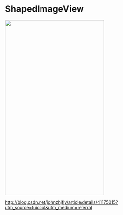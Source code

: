 ShapedImageView
===============
<img width="320px;" height="568px;" src="https://raw.githubusercontent.com/heavensword/ShapedImageView/master/ScreenShots/1.png"></img>

http://blog.csdn.net/johnzhjfly/article/details/41175015?utm_source=tuicool&utm_medium=referral
